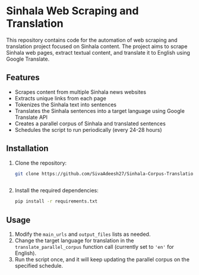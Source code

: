 # Sinhala Web Scraping and Translation

This repository contains code for the automation of web scraping and translation project focused on Sinhala content. The project aims to scrape Sinhala web pages, extract textual content, and translate it to English using Google Translate.

## Features

- Scrapes content from multiple Sinhala news websites
- Extracts unique links from each page
- Tokenizes the Sinhala text into sentences
- Translates the Sinhala sentences into a target language using Google Translate API
- Creates a parallel corpus of Sinhala and translated sentences
- Schedules the script to run periodically (every 24-28 hours)

## Installation

1. Clone the repository:
   ```bash
   git clone https://github.com/SivaAdeesh27/Sinhala-Corpus-Translation.git
     
2. Install the required dependencies:
    ```bash
   pip install -r requirements.txt
   
## Usage

1. Modify the `main_urls` and `output_files` lists as needed.
2. Change the target language for translation in the `translate_parallel_corpus` function call (currently set to `'en'` for English).
3. Run the script once, and it will keep updating the parallel corpus on the specified schedule.










